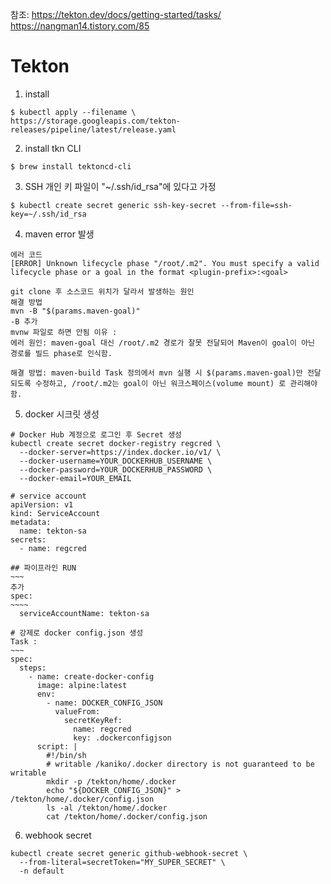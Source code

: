 참조: 
https://tekton.dev/docs/getting-started/tasks/
https://nangman14.tistory.com/85



# Tekton 
1. install 
```
$ kubectl apply --filename \
https://storage.googleapis.com/tekton-releases/pipeline/latest/release.yaml
```

2. install tkn CLI
```
$ brew install tektoncd-cli
```

3. SSH 개인 키 파일이 "~/.ssh/id_rsa"에 있다고 가정
```
$ kubectl create secret generic ssh-key-secret --from-file=ssh-key=~/.ssh/id_rsa
```

4. maven error 발생 
```
에러 코드 
[ERROR] Unknown lifecycle phase "/root/.m2". You must specify a valid lifecycle phase or a goal in the format <plugin-prefix>:<goal>
```
```
git clone 후 소스코드 위치가 달라서 발생하는 원인 
해결 방법 
mvn -B "$(params.maven-goal)"
-B 추가 
mvnw 파일로 하면 안됨 이유 : 
에러 원인: maven-goal 대신 /root/.m2 경로가 잘못 전달되어 Maven이 goal이 아닌 경로를 빌드 phase로 인식함.

해결 방법: maven-build Task 정의에서 mvn 실행 시 $(params.maven-goal)만 전달되도록 수정하고, /root/.m2는 goal이 아닌 워크스페이스(volume mount) 로 관리해야 함.
```


5. docker 시크릿 생성 
```
# Docker Hub 계정으로 로그인 후 Secret 생성
kubectl create secret docker-registry regcred \
  --docker-server=https://index.docker.io/v1/ \
  --docker-username=YOUR_DOCKERHUB_USERNAME \
  --docker-password=YOUR_DOCKERHUB_PASSWORD \
  --docker-email=YOUR_EMAIL
  ```

```
# service account 
apiVersion: v1
kind: ServiceAccount
metadata:
  name: tekton-sa
secrets:
  - name: regcred
```

```
## 파이프라인 RUN
~~~
추가 
spec:
~~~~
  serviceAccountName: tekton-sa 
```

```
# 강제로 docker config.json 생성
Task :
~~~
spec: 
  steps: 
    - name: create-docker-config
      image: alpine:latest
      env:
        - name: DOCKER_CONFIG_JSON
          valueFrom:
            secretKeyRef:
              name: regcred
              key: .dockerconfigjson
      script: |
        #!/bin/sh
        # writable /kaniko/.docker directory is not guaranteed to be writable
        mkdir -p /tekton/home/.docker
        echo "${DOCKER_CONFIG_JSON}" > /tekton/home/.docker/config.json 
        ls -al /tekton/home/.docker
        cat /tekton/home/.docker/config.json 

```


6. webhook secret 
```
kubectl create secret generic github-webhook-secret \
  --from-literal=secretToken="MY_SUPER_SECRET" \
  -n default
```

